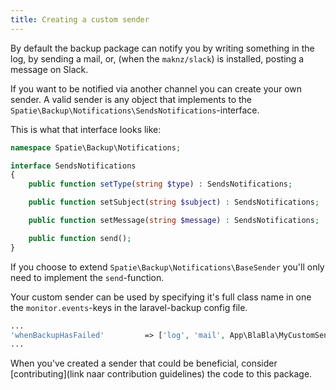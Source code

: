 ```yaml
---
title: Creating a custom sender
---
```


By default the backup package can notify you by writing something in the log, by sending a mail, or,
(when the `maknz/slack`) is installed, posting a message on Slack.

If you want to be notified via another channel you can create your own sender. A valid sender is any
object that implements to the `Spatie\Backup\Notifications\SendsNotifications`-interface.

This is what that interface looks like:

```php
namespace Spatie\Backup\Notifications;

interface SendsNotifications
{
    public function setType(string $type) : SendsNotifications;

    public function setSubject(string $subject) : SendsNotifications;

    public function setMessage(string $message) : SendsNotifications;

    public function send();
}
```

If you choose to extend `Spatie\Backup\Notifications\BaseSender` you'll only need to implement the `send`-function.

Your custom sender can be used by specifying it's full class name in one the `monitor.events`-keys in the laravel-backup
config file.

```php
...
'whenBackupHasFailed'         => ['log', 'mail', App\BlaBla\MyCustomSender::class],
...
```

When you've created a sender that could be beneficial, consider [contributing](link naar contribution guidelines)
the code to this package.



